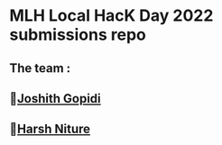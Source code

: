# MLH Local HacK Day 2022 submissions repo

## The team :

 ## 🍁[Joshith Gopidi](https://github.com/jOS-RE/)
 ## 🌿[Harsh Niture](https://github.com/harshniture)
